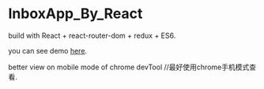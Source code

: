 # InboxApp_By_React
build with React + react-router-dom + redux + ES6.

you can see demo [here](https://gongchizhou.github.io/inbox-demo/).

better view on mobile mode of chrome devTool //最好使用chrome手机模式查看.

